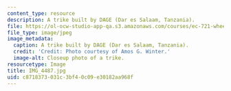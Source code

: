 ```yaml
---
content_type: resource
description: A trike built by DAGE (Dar es Salaam, Tanzania).
file: https://ol-ocw-studio-app-qa.s3.amazonaws.com/courses/ec-721-wheelchair-design-in-developing-countries-spring-2009/c8718373031c3bf40c09e30182aa968f_IMG_4487.jpg
file_type: image/jpeg
image_metadata:
  caption: A trike built by DAGE (Dar es Salaam, Tanzania).
  credit: 'Credit: Photo courtesy of Amos G. Winter.'
  image-alt: Closeup photo of a trike.
resourcetype: Image
title: IMG_4487.jpg
uid: c8718373-031c-3bf4-0c09-e30182aa968f
---
```

